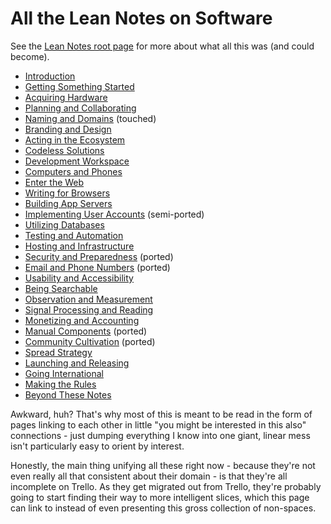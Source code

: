 # All the Lean Notes on Software

See the [Lean Notes root page](f00c3d23-8848-4bb4-8d7a-d009f7344374.md) for more about what all this was (and could become).

- [Introduction](897e178c-a82e-4006-a6ae-fae31a2a8eac.md)
- [Getting Something Started](21d2ac62-4802-478b-b91c-1662495dc65b.md)
- [Acquiring Hardware](532b2c28-d212-4a70-a953-739894acdee5.md)
- [Planning and Collaborating](5f81053e-eeb1-4df4-8d05-5543782bd0d9.md)
- [Naming and Domains](c921aaa9-205f-4f2a-accd-116d5537e17b.md) (touched)
- [Branding and Design](28eefb9f-cdfb-49e9-a6a2-7993adbe80fb.md)
- [Acting in the Ecosystem](291a3608-b5f1-4a27-8161-7a20751c9ef3.md)
- [Codeless Solutions](a9037000-1dcc-430a-a73b-2b526894ec73.md)
- [Development Workspace](2cfd29c6-8dab-4840-bd2c-55ab1284db28.md)
- [Computers and Phones](4f4e8cd8-f357-4870-b820-6586d5f276dd.md)
- [Enter the Web](332cff27-1704-46ad-a768-22c647b123b4.md)
- [Writing for Browsers](1aadb557-3d09-499b-8c44-f406a3e5cfd8.md)
- [Building App Servers](b9922a97-11e5-4243-972d-4f949f699bd5.md)
- [Implementing User Accounts](c6891500-92fd-4774-9a14-d734d99bbdb4.md) (semi-ported)
- [Utilizing Databases](2c3e13ff-0d72-47cc-9656-28c3e407ac60.md)
- [Testing and Automation](a27bdf95-af28-4934-b95b-5135bf9e1e65.md)
- [Hosting and Infrastructure](8c7d6fd3-5be6-4a00-bb9a-a8dd150ff7fe.md)
- [Security and Preparedness](8f0dbfcd-db75-4323-b8cc-3d8d1c8fef61.md) (ported)
- [Email and Phone Numbers](2ced18b2-8863-4831-84d6-ee5c428f49e7.md) (ported)
- [Usability and Accessibility](3c530c06-4848-4697-a3b8-71a23fbc3d6b.md)
- [Being Searchable](d0bc3cab-64f5-4d8a-bb67-107324793e2e.md)
- [Observation and Measurement](46a6ca68-e588-4a2f-a13a-1e4490b12c7f.md)
- [Signal Processing and Reading](9c40a436-e443-4441-98e4-c72a735d46c9.md)
- [Monetizing and Accounting](65aeb9ab-6e50-494b-87c2-82a1d6c122b2.md)
- [Manual Components](9c8f034f-bc4a-46d9-9d32-6fecfc962e2a.md) (ported)
- [Community Cultivation](5ff993d7-333f-4a27-a46b-85a7878fb094.md) (ported)
- [Spread Strategy](8e12814c-43bf-4485-bee4-81b2c0071da0.md)
- [Launching and Releasing](ec482df6-cfdd-4a9c-ba51-35607aff7a5c.md)
- [Going International](0e96afd2-54f3-4427-9b61-0d160d9beb26.md)
- [Making the Rules](40d26a5d-1e9e-4d6f-b552-c84272f55b59.md)
- [Beyond These Notes](09bc7885-639d-4cd7-823f-03ec4b41d913.md)

Awkward, huh? That's why most of this is meant to be read in the form of pages linking to each other in little "you might be interested in this also" connections - just dumping everything I know into one giant, linear mess isn't particularly easy to orient by interest.

Honestly, the main thing unifying all these right now - because they're not even really all that consistent about their domain - is that they're all incomplete on Trello. As they get migrated out from Trello, they're probably going to start finding their way to more intelligent slices, which this page can link to instead of even presenting this gross collection of non-spaces.
